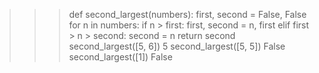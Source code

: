 >>> def second_largest(numbers):
    first, second = False, False
    for n in numbers:
        if n > first:
            first, second = n, first
        elif first > n > second:
            second = n
    return second
>>> second_largest([5, 6])
5
>>> second_largest([5, 5])
False
>>> second_largest([1])
False
>>> 
